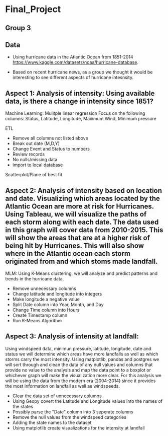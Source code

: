 # Final_Project
## Group 3

## Data
- Using hurricane data in the Atlantic Ocean from 1851-2014 https://www.kaggle.com/datasets/noaa/hurricane-database.

- Based on recent hurricane news, as a group we thought it would be interesting to see different aspects of hurricane intesnsity.

## Aspect 1: Analysis of intensity: Using available data, is there a change in intensity since 1851?
Machine Learning: Mulitple linear regression
Focus on the following columns: Status, Latitude, Longitude, Maximum Wind, Minimum pressure

ETL
- Remove all columns not listed above
- Break out date (M,D,Y)
- Change Event and Status to numbers
- Review records
- No nulls/missing data
- import to local database

Scatterplot/Plane of best fit

## Aspect 2: Analysis of intensity based on location and date.  Visualizing which areas located by the Atlantic Ocean are more at risk for Hurricanes.  Using Tableau, we will visualize the paths of each storm along with each date.  The data used in this graph will cover data from 2010-2015.  This will show the areas that are at a higher risk of being hit by Hurricanes.  This will also show where in the Atlantic ocean each storm originated from and which stoms made landfall.

MLM:
Using K-Means clustering, we will analyze and predict patterns and trends in the hurricane data. 

- Remove unnecessary columns
- Change latitude and longitude into integers
- Make longitude a negative value
- Split Date column into Year, Month, and Day
- Change Time column into Hours
- Create Timestamp column
- Run K-Means Algorithm 



## Aspect 3: Analysis of intensity at landfall: 
Using windspeed data, minimun pressure, latitude, longitude, date and status we will determine which areas have more landfalls as well as which storms carry the most intensity. Using matplotlib, pandas and postgres we will sort through and clean the data of any null values and columns that provide no value to the analysis and map the data point to a boxplot or whichever graph will make the visualization more clear. For this analysis we will be using the data from the modern era (2004-2014) since it provides the most information on landfall as well as windspeeds.

- Clear the data set of unnecessary columns
- Using Geopy covert the Latitude and Longitude values into the names of the states
- Possibly parse the "Date" column into 3 seperate columns 
- Remove the null values from the windspeed categories
- Adding the state names to the dataset
- Using matplotlib create visualizations for the intensity at landfall
